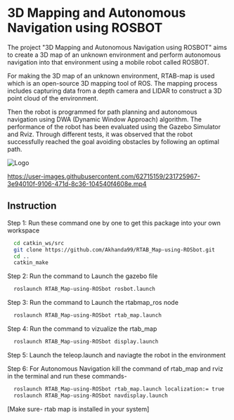 
# 3D Mapping and Autonomous Navigation using ROSBOT

The project "3D Mapping and Autonomous Navigation using ROSBOT" aims to create a 3D map of an unknown environment and perform autonomous navigation into that environment using a mobile robot called ROSBOT. 

For making the 3D map of an unknown environment, RTAB-map is used which is an open-source 3D mapping tool of ROS. The mapping process includes capturing data from a depth camera and LIDAR to construct a 3D point cloud of the environment.

Then the robot is programmed for path planning and autonomous navigation using DWA (Dynamic Window Approach) algorithm. The performance of the robot has been evaluated using the Gazebo Simulator and Rviz. Through different tests, it was observed that the robot successfully reached the goal avoiding obstacles by following an optimal path.

![Logo](https://user-images.githubusercontent.com/62715159/231705133-13938402-2dc4-421b-9f06-803a4f6e0936.png)

https://user-images.githubusercontent.com/62715159/231725967-3e94010f-9106-471d-8c36-104540f4608e.mp4



## Instruction 

Step 1: Run these command one by one to get this package into your own workspace 
```bash
  cd catkin_ws/src
  git clone https://github.com/Akhanda99/RTAB_Map-using-ROSbot.git
  cd ..
  catkin_make
```
Step 2: Run the command to Launch the gazebo file
```bash
  roslaunch RTAB_Map-using-ROSbot rosbot.launch
```

Step 3: Run the command to Launch the rtabmap_ros node
```bash
  roslaunch RTAB_Map-using-ROSbot rtab_map.launch
```
Step 4: Run the command to vizualize the rtab_map
```bash
  roslaunch RTAB_Map-using-ROSbot display.launch
```
Step 5: Launch the teleop.launch and naviagte the robot in the environment

Step 6: For Autonomous Navigation kill the command of rtab_map and rviz in the terminal and run these commands-
```bash
  roslaunch RTAB_Map-using-ROSbot rtab_map.launch localization:= true
  roslaunch RTAB_Map-using-ROSbot navdisplay.launch
```

[Make sure- rtab map is installed in your system]
    
